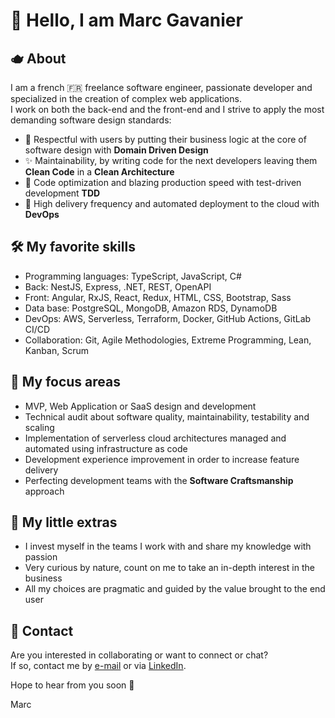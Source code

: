 # 👋 Hello, I am Marc Gavanier

## 🫖 About

I am a french 🇫🇷 freelance software engineer, passionate developer and specialized in the creation of complex web applications.  
I work on both the back-end and the front-end and I strive to apply the most demanding software design standards:

- 👤 Respectful with users by putting their business logic at the core of software design with **Domain Driven Design**
- ✨ Maintainability, by writing code for the next developers leaving them **Clean Code** in a **Clean Architecture**
- 🚀 Code optimization and blazing production speed with test-driven development **TDD**
- 🎉 High delivery frequency and automated deployment to the cloud with **DevOps**

## 🛠️ My favorite skills

- Programming languages: TypeScript, JavaScript, C#
- Back: NestJS, Express, .NET, REST, OpenAPI
- Front: Angular, RxJS, React, Redux, HTML, CSS, Bootstrap, Sass
- Data base: PostgreSQL, MongoDB, Amazon RDS, DynamoDB
- DevOps: AWS, Serverless, Terraform, Docker, GitHub Actions, GitLab CI/CD
- Collaboration: Git, Agile Methodologies, Extreme Programming, Lean, Kanban, Scrum

## 🔬 My focus areas

* MVP, Web Application or SaaS design and development  
* Technical audit about software quality, maintainability, testability and scaling
* Implementation of serverless cloud architectures managed and automated using infrastructure as code
* Development experience improvement in order to increase feature delivery 
* Perfecting development teams with the **Software Craftsmanship** approach 

## 🎁 My little extras

* I invest myself in the teams I work with and share my knowledge with passion
* Very curious by nature, count on me to take an in-depth interest in the business
* All my choices are pragmatic and guided by the value brought to the end user

## 🤙 Contact

Are you interested in collaborating or want to connect or chat?  
If so, contact me by [e-mail](mailto:marc.gavanier@gmail.com) or via [LinkedIn](https://www.linkedin.com/in/marc-gavanier/).

Hope to hear from you soon 🙂

Marc
